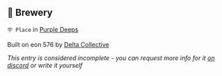 ## 🍺 Brewery

`🪧 Place` in [Purple Deeps](<https://zeithalt.github.io/r/purple_deeps.html>)

Built on eon 576 by [Delta Collective](<https://zeithalt.github.io/r/delta_collective.html>)

_This entry is considered incomplete - you can request more info for it [on discord](<https://discord.com/channels/562910943848169472/1173922660489633802>) or write it yourself_

<!---
keywords:  dc, purple deeps
aliases: 
-->
